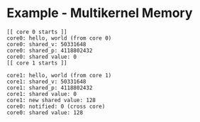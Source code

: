 <!--
     Copyright 2025, UNSW
     SPDX-License-Identifier: CC-BY-SA-4.0
-->
# Example - Multikernel Memory

```
[[ core 0 starts ]]
core0: hello, world (from core 0)
core0: shared_v: 50331648
core0: shared_p: 4118802432
core0: shared value: 0
[[ core 1 starts ]]

core1: hello, world (from core 1)
core1: shared_v: 50331648
core1: shared_p: 4118802432
core1: shared value: 0
core1: new shared value: 128
core0: notified: 0 (cross core)
core0: shared value: 128
```
